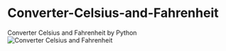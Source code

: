 # Converter-Celsius-and-Fahrenheit
Converter Celsius and Fahrenheit
by Python![Converter Celsius and Fahrenheit](https://github.com/Alex-Stranger-Dev/Converter-Celsius-and-Fahrenheit/assets/118556086/47f88b7b-1f4a-4ab5-8dfd-02bde11c320c)
